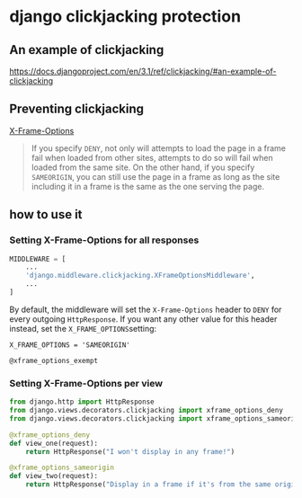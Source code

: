 # django clickjacking protection

## An example of clickjacking

https://docs.djangoproject.com/en/3.1/ref/clickjacking/#an-example-of-clickjacking

## Preventing clickjacking

[X-Frame-Options](https://developer.mozilla.org/en-US/docs/Web/HTTP/Headers/X-Frame-Options)

> If you specify `DENY`, not only will attempts to load the page in a frame fail when loaded from other sites, attempts to do so will fail when loaded from the same site. On the other hand, if you specify `SAMEORIGIN`, you can still use the page in a frame as long as the site including it in a frame is the same as the one serving the page.

## how to use it

### Setting X-Frame-Options for all responses

```py
MIDDLEWARE = [
    ...
    'django.middleware.clickjacking.XFrameOptionsMiddleware',
    ...
]
```

By default, the middleware will set the `X-Frame-Options` header to `DENY` for every outgoing `HttpResponse`. If you want any other value for this header instead, set the `X_FRAME_OPTIONS`setting:

`X_FRAME_OPTIONS = 'SAMEORIGIN'`

`@xframe_options_exempt`

### Setting X-Frame-Options per view

```py
from django.http import HttpResponse
from django.views.decorators.clickjacking import xframe_options_deny
from django.views.decorators.clickjacking import xframe_options_sameorigin

@xframe_options_deny
def view_one(request):
    return HttpResponse("I won't display in any frame!")

@xframe_options_sameorigin
def view_two(request):
    return HttpResponse("Display in a frame if it's from the same origin as me.")
```
